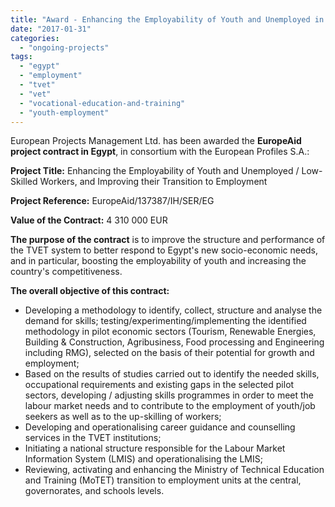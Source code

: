 ```yaml
---
title: "Award - Enhancing the Employability of Youth and Unemployed in Egypt"
date: "2017-01-31"
categories: 
  - "ongoing-projects"
tags: 
  - "egypt"
  - "employment"
  - "tvet"
  - "vet"
  - "vocational-education-and-training"
  - "youth-employment"
---
```


European Projects Management Ltd. has been awarded the **EuropeAid project contract in Egypt**, in consortium with the European Profiles S.A.:

**Project Title:** Enhancing the Employability of Youth and Unemployed / Low-Skilled Workers, and Improving their Transition to Employment

**Project Reference:** EuropeAid/137387/IH/SER/EG

**Value of the Contract:** 4 310 000 EUR

**The purpose of the contract** is to improve the structure and performance of the TVET system to better respond to Egypt's new socio-economic needs, and in particular, boosting the employability of youth and increasing the country's competitiveness.

**The overall objective of this contract:**

- Developing a methodology to identify, collect, structure and analyse the demand for skills; testing/experimenting/implementing the identified methodology in pilot economic sectors (Tourism, Renewable Energies, Building & Construction, Agribusiness, Food processing and Engineering including RMG), selected on the basis of their potential for growth and employment;
- Based on the results of studies carried out to identify the needed skills, occupational requirements and existing gaps in the selected pilot sectors, developing / adjusting skills programmes in order to meet the labour market needs and to contribute to the employment of youth/job seekers as well as to the up-skilling of workers;
- Developing and operationalising career guidance and counselling services in the TVET institutions;
- Initiating a national structure responsible for the Labour Market Information System (LMIS) and operationalising the LMIS;
- Reviewing, activating and enhancing the Ministry of Technical Education and Training (MoTET) transition to employment units at the central, governorates, and schools levels.
